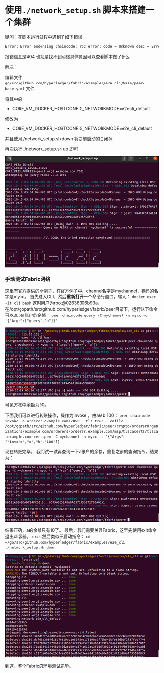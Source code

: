 # 使用`./network_setup.sh` 脚本来搭建一个集群

疑问：在脚本运行过程中遇到了如下错误

```bash
Error: Error endorsing chaincode: rpc error: code = Unknown desc = Error starting container: API error (404): {"message":"network e2ecli_default not found"}
```

报错信息是404 也就是找不到网络具体原因可以查看脚本做了什么

解决：

编辑文件`go/src/github.com/hyperledger/fabric/examples/e2e_cli/base/peer-base.yaml` 文件

将其中的

- CORE_VM_DOCKER_HOSTCONFIG_NETWORKMODE=e2ecli_default

修改为

- CORE_VM_DOCKER_HOSTCONFIG_NETWORKMODE=e2e_cli_default

并且使用./network_setup.sh down 将之前启动的关闭掉

再次执行 ./network_setup.sh up 即可

![image-20201019135504485](%E6%90%AD%E5%BB%BAfabric%E6%89%80%E9%81%87%E5%88%B0%E7%9A%84%E9%97%AE%E9%A2%98.assets/image-20201019135504485.png)



### 手动测试Fabric网络

这里有官方提供的小例子，在官方例子中，channel名字是mychannel，链码的名字是mycc。
首先进入CLI，然后**重新打开**一个命令行窗口，输入：
`docker exec -it cli bash`
这时用户为root@02638306b93a，在/opt/gopath/src/github.com/hyperledger/fabric/peer目录下，运行以下命令可以查询a账户的余额：
`peer chaincode query -C mychannel -n mycc -c '{"Args":["query","a"]}'`

![image-20201019135740342](%E6%90%AD%E5%BB%BAfabric%E6%89%80%E9%81%87%E5%88%B0%E7%9A%84%E9%97%AE%E9%A2%98.assets/image-20201019135740342.png)

可见方框中余额为90。

下面我们可以进行转账操作，操作为invoke ，由a转b 100：
`peer chaincode invoke -o orderer.example.com:7050 --tls true --cafile /opt/gopath/src/github.com/hyperledger/fabric/peer/crypto/ordererOrganizations/example.com/orderers/orderer.example.com/msp/tlscacerts/tlsca.example.com-cert.pem -C mychannel -n mycc -c '{"Args":["invoke","a","b","100"]}'`

现在转账完毕， 我们试一试再查询一下a账户的余额，重复之前的查询指令，结果为：

![image-20201019140254919](%E6%90%AD%E5%BB%BAfabric%E6%89%80%E9%81%87%E5%88%B0%E7%9A%84%E9%97%AE%E9%A2%98.assets/image-20201019140254919.png)

结果正确，a的余额只有10了。
最后，我们需要关闭Fabric，这里先使用exit命令退出cli容器。
`exit`
然后类似于启动指令：
`cd ~/go/src/github.com/hyperledger/fabric/examples/e2e_cli`
`./network_setup.sh down`

![image-20201019140419786](%E6%90%AD%E5%BB%BAfabric%E6%89%80%E9%81%87%E5%88%B0%E7%9A%84%E9%97%AE%E9%A2%98.assets/image-20201019140419786.png)

到这，整个Fabric的环境测试完毕。